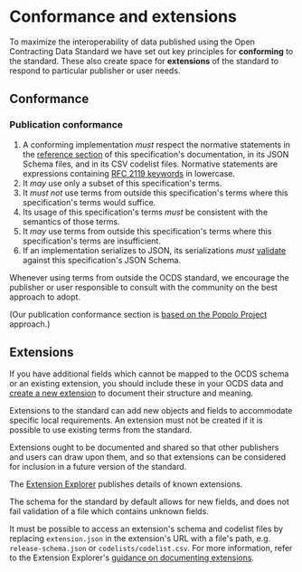 # Conformance and extensions

To maximize the interoperability of data published using the Open Contracting Data Standard we have set out key principles for **conforming** to the standard. These also create space for **extensions** of the standard to respond to particular publisher or user needs.

## Conformance 

### Publication conformance

1. A conforming implementation *must* respect the normative statements in the [reference section](index) of this specification's documentation, in its JSON Schema files, and in its CSV codelist files. Normative statements are expressions containing [RFC 2119 keywords](https://datatracker.ietf.org/doc/html/rfc2119) in lowercase.
1. It *may* use only a subset of this specification's terms.
1. It *must not* use terms from outside this specification's terms where this specification's terms would suffice.
1. Its usage of this specification's terms *must* be consistent with the semantics of those terms.
1. It *may* use terms from outside this specification's terms where this specification's terms are insufficient.
1. If an implementation serializes to JSON, its serializations *must* [validate](https://review.standard.open-contracting.org/) against this specification's JSON Schema.

Whenever using terms from outside the OCDS standard, we encourage the publisher or user responsible to consult with the community on the best approach to adopt. 

(Our publication conformance section is [based on the Popolo Project](https://www.popoloproject.com/specs/#conformance) approach.)

## Extensions

If you have additional fields which cannot be mapped to the OCDS schema or an existing extension, you should include these in your OCDS data and [create a new extension](../guidance/map/extensions) to document their structure and meaning.

Extensions to the standard can add new objects and fields to accommodate specific local requirements. An extension must not be created if it is possible to use existing terms from the standard.

Extensions ought to be documented and shared so that other publishers and users can draw upon them, and so that extensions can be considered for inclusion in a future version of the standard.

The [Extension Explorer](../guidance/map/extensions) publishes details of known extensions.

The schema for the standard by default allows for new fields, and does not fail validation of a file which contains unknown fields.

It must be possible to access an extension's schema and codelist files by replacing `extension.json` in the extension's URL with a file's path, e.g. `release-schema.json` or `codelists/codelist.csv`. For more information, refer to the Extension Explorer's [guidance on documenting extensions](https://extensions.open-contracting.org/en/publishers/#document).
